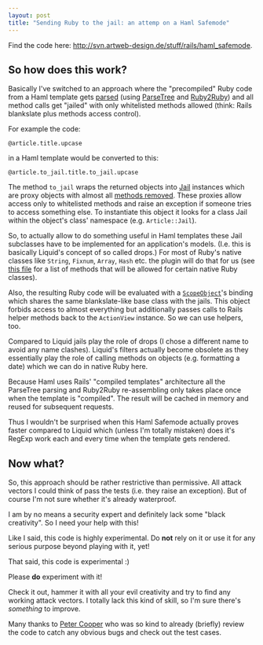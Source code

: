```yaml
--- 
layout: post
title: "Sending Ruby to the jail: an attemp on a Haml Safemode"
---
```

<p>Find the code here: <a href="http://svn.artweb-design.de/stuff/rails/haml_safemode">http://svn.artweb-design.de/stuff/rails/haml_safemode</a>.</p>

<h2>So how does this work?</h2>

<p>Basically I've switched to an approach where the "precompiled" Ruby code from a Haml template gets <a href="http://svn.artweb-design.de/stuff/rails/haml_safemode/lib/haml/safemode/parser.rb" title="">parsed</a> (using <a href="http://www.zenspider.com/ZSS/Products/ParseTree/" title="ParseTree">ParseTree</a> and <a href="https://rubyforge.org/forum/forum.php?forum_id=9485">Ruby2Ruby</a>) and all method calls get "jailed" with only whitelisted methods allowed (think: Rails blankslate plus methods access control).</p>

<p>For example the code:</p>

<pre><code>@article.title.upcase</code></pre>

<p>in a Haml template would be converted to this:</p>

<pre><code>@article.to_jail.title.to_jail.upcase</code></pre>

<p>The method <code>to_jail</code> wraps the returned objects into <a href="http://svn.artweb-design.de/stuff/rails/haml_safemode/lib/haml/safemode/jail.rb" title="">Jail</a> instances which are proxy objects with almost all <a href="http://svn.artweb-design.de/stuff/rails/haml_safemode/lib/haml/safemode/blankslate.rb" title="">methods removed</a>. These proxies allow access only to whitelisted methods and raise an exception if someone tries to access something else. To instantiate this object it looks for a class Jail within the object's class' namespace (e.g. <code>Article::Jail</code>).</p>

<p>So, to actually allow to do something useful in Haml templates these Jail subclasses have to be implemented for an application's models. (I.e. this is basically Liquid's concept of so called drops.) For most of Ruby's native classes like <code>String</code>, <code>Fixnum</code>, <code>Array</code>, <code>Hash</code> etc. the plugin will do that for us (see <a href="http://svn.artweb-design.de/stuff/rails/haml_safemode/lib/haml/safemode/core_jails.rb">this file</a> for a list of methods that will be allowed for certain native Ruby classes).</p>

<p>Also, the resulting Ruby code will be evaluated with a <code><a href="http://svn.artweb-design.de/stuff/rails/haml_safemode/lib/haml/safemode/scope_object.rb" title="">ScopeObject</a></code>'s binding which shares the same blankslate-like base class with the jails. This object forbids access to almost everything but additionally passes calls to Rails helper methods back to the <code>ActionView</code> instance. So we can use helpers, too.</p>

<p>Compared to Liquid jails play the role of drops (I chose a different name to avoid any name clashes). Liquid's filters actually become obsolete as they essentially play the role of calling methods on objects (e.g. formatting a date) which we can do in native Ruby here.</p>

<p>Because Haml uses Rails' "compiled templates" architecture all the ParseTree parsing and Ruby2Ruby re-assembling only takes place once when the template is "compiled". The result will be cached in memory and reused for subsequent requests.</p>

<p>Thus I wouldn't be surprised when this Haml Safemode actually proves faster compared to Liquid which (unless I'm totally mistaken) does it's RegExp work each and every time when the template gets rendered.</p>

<h2>Now what?</h2>

<p>So, this approach should be rather restrictive than permissive. All attack vectors I could think of pass the tests (i.e. they raise an exception). But of course I'm not sure whether it's already waterproof.</p>

<p>I am by no means a security expert and definitely lack some "black creativity". So I need your help with this!</p>

<p>Like I said, this code is highly experimental. Do <strong>not</strong> rely on it or use it for any serious purpose beyond playing with it, yet! </p>

<p>That said, this code is experimental :) </p>

<p>Please <strong>do</strong> experiment with it! </p>

<p>Check it out, hammer it with all your evil creativity and try to find any working attack vectors. I totally lack this kind of skill, so I'm sure there's <em>something</em> to improve.</p>

<p>Many thanks to <a href="http://www.rubyinside.com/" title="Ruby Inside: Ruby blog with daily tips, news, code and fun">Peter Cooper</a> who was so kind to already (briefly) review the code to catch any obvious bugs and check out the test cases.</p> 
